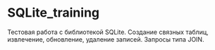 # SQLite_training
Тестовая работа с библиотекой SQLite. Создание связных таблиц, извлечение, обновление, удаление записей. Запросы типа JOIN.
